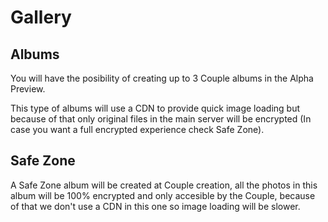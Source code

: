 # Gallery

## Albums

You will have the posibility of creating up to 3 Couple albums in the Alpha Preview.

This type of albums will use a CDN to provide quick image loading but because of that only original files in the main server will be encrypted (In case you want a full encrypted experience check Safe Zone).

## Safe Zone

A Safe Zone album will be created at Couple creation, all the photos in this album will be 100% encrypted and only accesible by the Couple, because of that we don't use a CDN in this one so image loading will be slower.